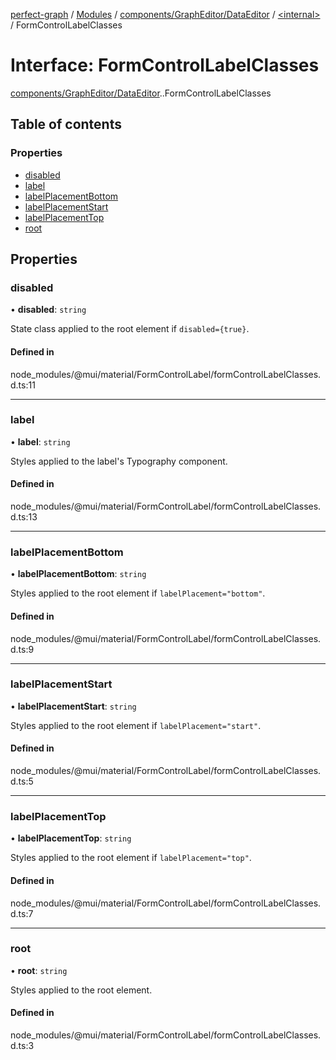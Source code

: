 [perfect-graph](../README.md) / [Modules](../modules.md) / [components/GraphEditor/DataEditor](../modules/components_GraphEditor_DataEditor.md) / [<internal\>](../modules/components_GraphEditor_DataEditor._internal_.md) / FormControlLabelClasses

# Interface: FormControlLabelClasses

[components/GraphEditor/DataEditor](../modules/components_GraphEditor_DataEditor.md).[<internal>](../modules/components_GraphEditor_DataEditor._internal_.md).FormControlLabelClasses

## Table of contents

### Properties

- [disabled](components_GraphEditor_DataEditor._internal_.FormControlLabelClasses.md#disabled)
- [label](components_GraphEditor_DataEditor._internal_.FormControlLabelClasses.md#label)
- [labelPlacementBottom](components_GraphEditor_DataEditor._internal_.FormControlLabelClasses.md#labelplacementbottom)
- [labelPlacementStart](components_GraphEditor_DataEditor._internal_.FormControlLabelClasses.md#labelplacementstart)
- [labelPlacementTop](components_GraphEditor_DataEditor._internal_.FormControlLabelClasses.md#labelplacementtop)
- [root](components_GraphEditor_DataEditor._internal_.FormControlLabelClasses.md#root)

## Properties

### disabled

• **disabled**: `string`

State class applied to the root element if `disabled={true}`.

#### Defined in

node_modules/@mui/material/FormControlLabel/formControlLabelClasses.d.ts:11

___

### label

• **label**: `string`

Styles applied to the label's Typography component.

#### Defined in

node_modules/@mui/material/FormControlLabel/formControlLabelClasses.d.ts:13

___

### labelPlacementBottom

• **labelPlacementBottom**: `string`

Styles applied to the root element if `labelPlacement="bottom"`.

#### Defined in

node_modules/@mui/material/FormControlLabel/formControlLabelClasses.d.ts:9

___

### labelPlacementStart

• **labelPlacementStart**: `string`

Styles applied to the root element if `labelPlacement="start"`.

#### Defined in

node_modules/@mui/material/FormControlLabel/formControlLabelClasses.d.ts:5

___

### labelPlacementTop

• **labelPlacementTop**: `string`

Styles applied to the root element if `labelPlacement="top"`.

#### Defined in

node_modules/@mui/material/FormControlLabel/formControlLabelClasses.d.ts:7

___

### root

• **root**: `string`

Styles applied to the root element.

#### Defined in

node_modules/@mui/material/FormControlLabel/formControlLabelClasses.d.ts:3
